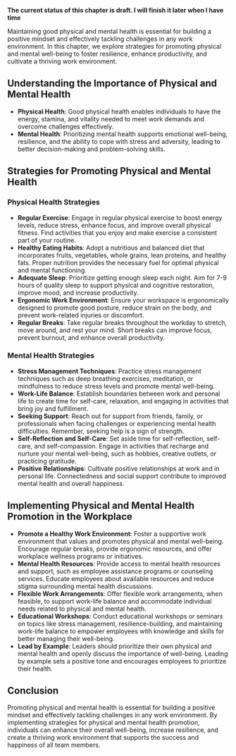 **The current status of this chapter is draft. I will finish it later when I have time**

Maintaining good physical and mental health is essential for building a positive mindset and effectively tackling challenges in any work environment. In this chapter, we explore strategies for promoting physical and mental well-being to foster resilience, enhance productivity, and cultivate a thriving work environment.

Understanding the Importance of Physical and Mental Health
----------------------------------------------------------

* **Physical Health**: Good physical health enables individuals to have the energy, stamina, and vitality needed to meet work demands and overcome challenges effectively.
* **Mental Health**: Prioritizing mental health supports emotional well-being, resilience, and the ability to cope with stress and adversity, leading to better decision-making and problem-solving skills.

Strategies for Promoting Physical and Mental Health
---------------------------------------------------

### Physical Health Strategies

* **Regular Exercise**: Engage in regular physical exercise to boost energy levels, reduce stress, enhance focus, and improve overall physical fitness. Find activities that you enjoy and make exercise a consistent part of your routine.
* **Healthy Eating Habits**: Adopt a nutritious and balanced diet that incorporates fruits, vegetables, whole grains, lean proteins, and healthy fats. Proper nutrition provides the necessary fuel for optimal physical and mental functioning.
* **Adequate Sleep**: Prioritize getting enough sleep each night. Aim for 7-9 hours of quality sleep to support physical and cognitive restoration, improve mood, and increase productivity.
* **Ergonomic Work Environment**: Ensure your workspace is ergonomically designed to promote good posture, reduce strain on the body, and prevent work-related injuries or discomfort.
* **Regular Breaks**: Take regular breaks throughout the workday to stretch, move around, and rest your mind. Short breaks can improve focus, prevent burnout, and enhance overall productivity.

### Mental Health Strategies

* **Stress Management Techniques**: Practice stress management techniques such as deep breathing exercises, meditation, or mindfulness to reduce stress levels and promote mental well-being.
* **Work-Life Balance**: Establish boundaries between work and personal life to create time for self-care, relaxation, and engaging in activities that bring joy and fulfillment.
* **Seeking Support**: Reach out for support from friends, family, or professionals when facing challenges or experiencing mental health difficulties. Remember, seeking help is a sign of strength.
* **Self-Reflection and Self-Care**: Set aside time for self-reflection, self-care, and self-compassion. Engage in activities that recharge and nurture your mental well-being, such as hobbies, creative outlets, or practicing gratitude.
* **Positive Relationships**: Cultivate positive relationships at work and in personal life. Connectedness and social support contribute to improved mental health and overall happiness.

Implementing Physical and Mental Health Promotion in the Workplace
------------------------------------------------------------------

* **Promote a Healthy Work Environment**: Foster a supportive work environment that values and promotes physical and mental well-being. Encourage regular breaks, provide ergonomic resources, and offer workplace wellness programs or initiatives.
* **Mental Health Resources**: Provide access to mental health resources and support, such as employee assistance programs or counseling services. Educate employees about available resources and reduce stigma surrounding mental health discussions.
* **Flexible Work Arrangements**: Offer flexible work arrangements, when feasible, to support work-life balance and accommodate individual needs related to physical and mental health.
* **Educational Workshops**: Conduct educational workshops or seminars on topics like stress management, resilience-building, and maintaining work-life balance to empower employees with knowledge and skills for better managing their well-being.
* **Lead by Example**: Leaders should prioritize their own physical and mental health and openly discuss the importance of well-being. Leading by example sets a positive tone and encourages employees to prioritize their health.

Conclusion
----------

Promoting physical and mental health is essential for building a positive mindset and effectively tackling challenges in any work environment. By implementing strategies for physical and mental health promotion, individuals can enhance their overall well-being, increase resilience, and create a thriving work environment that supports the success and happiness of all team members.
